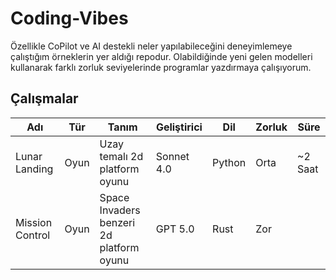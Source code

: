 # Coding-Vibes

Özellikle CoPilot ve AI destekli neler yapılabileceğini deneyimlemeye çalıştığım örneklerin yer aldığı repodur. Olabildiğinde yeni gelen modelleri kullanarak farklı zorluk seviyelerinde programlar yazdırmaya çalışıyorum.

## Çalışmalar

|**Adı**         |**Tür**   |**Tanım**                                          |**Geliştirici**    |**Dil**    |**Zorluk** |**Süre** |
|----------------|----------|---------------------------------------------------|-------------------|-----------|-----------|---------|
|Lunar Landing   |Oyun      |Uzay temalı 2d platform oyunu                      |Sonnet 4.0         |Python     |Orta       |~2 Saat  |
|Mission Control |Oyun      |Space Invaders benzeri 2d platform oyunu           |GPT 5.0            |Rust       |Zor        |         |
